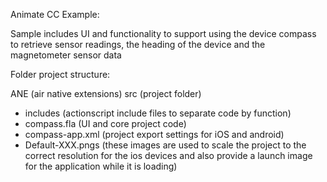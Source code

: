 
Animate CC Example: 

Sample includes UI and functionality to support using the device compass to retrieve sensor readings, the heading of the device and the magnetometer sensor data

Folder project structure:

ANE (air native extensions)
src (project folder)
- includes (actionscript include files to separate code by function)
- compass.fla (UI and core project code)
- compass-app.xml (project export settings for iOS and android)
- Default-XXX.pngs (these images are used to scale the project to the correct resolution for the ios devices and also provide a launch image for the application while it is loading)
